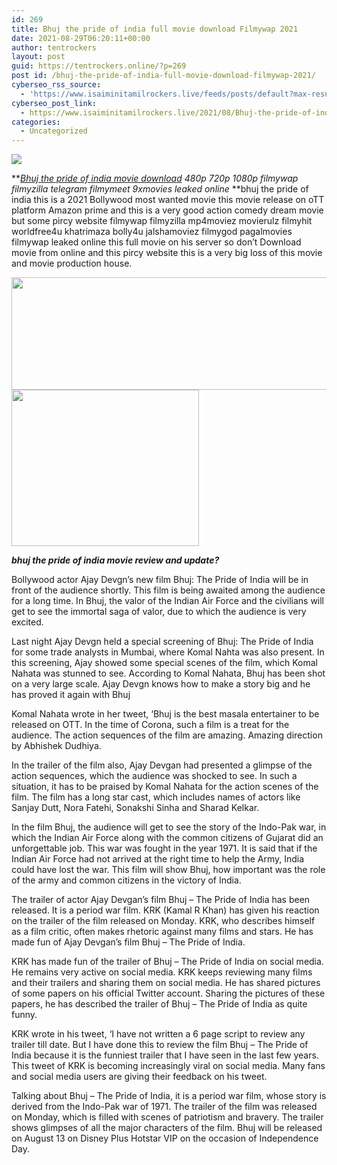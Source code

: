 ```yaml
---
id: 269
title: Bhuj the pride of india full movie download Filmywap 2021
date: 2021-08-29T06:20:11+00:00
author: tentrockers
layout: post
guid: https://tentrockers.online/?p=269
post id: /bhuj-the-pride-of-india-full-movie-download-filmywap-2021/
cyberseo_rss_source:
  - 'https://www.isaiminitamilrockers.live/feeds/posts/default?max-results=150&start-index=1'
cyberseo_post_link:
  - https://www.isaiminitamilrockers.live/2021/08/Bhuj-the-pride-of-india-full-movie-download-filmywap-2021.html
categories:
  - Uncategorized
---
```

<div class="media_block">
  <img src="https://1.bp.blogspot.com/-H9b2tMasXfg/YRZTBTGVemI/AAAAAAAABIA/hgr-J2BoWmMtHyDl4Ey7uxH80X5taHtYQCLcBGAsYHQ/s72-w509-h180-c/bhuj-1628757158.jpg" class="media_thumbnail" />
</div>

<meta content="Bhuj the pride of india movie download 480p 720p 1080p filmywap filmyzilla telegram filmymeet 9xmovies leaked online&nbsp; bhuj the pride of ind..." name="twitter:description" />

  


<center>
</center>

**_[Bhuj the pride of india movie download](https://www.tamilrockerz.online/bhuj-the-pride-of-india-full-movie-download-tamilrockers/) 480p 720p 1080p filmywap filmyzilla telegram filmymeet 9xmovies leaked online&nbsp;_**bhuj the pride of india this is a 2021 Bollywood most wanted movie this movie release on oTT platform Amazon prime and this is a very good action comedy dream movie but some pircy website filmywap filmyzilla mp4moviez movierulz filmyhit worldfree4u khatrimaza bolly4u jalshamoviez filmygod pagalmovies filmywap leaked online this full movie on his server so don’t Download movie from online and this pircy website this is a very big loss of this movie and movie production house.

<div class="separator">
  <a href="https://1.bp.blogspot.com/-H9b2tMasXfg/YRZTBTGVemI/AAAAAAAABIA/hgr-J2BoWmMtHyDl4Ey7uxH80X5taHtYQCLcBGAsYHQ/s1200/bhuj-1628757158.jpg" imageanchor="1"><img loading="lazy" border="0" data-original-height="675" data-original-width="1200" height="180" src="https://1.bp.blogspot.com/-H9b2tMasXfg/YRZTBTGVemI/AAAAAAAABIA/hgr-J2BoWmMtHyDl4Ey7uxH80X5taHtYQCLcBGAsYHQ/w509-h180/bhuj-1628757158.jpg" width="509" /></a>
</div>



<div class="separator">
  <a href="https://www.tamilrockerz.online/bhuj-the-pride-of-india-full-movie-download-tamilrockers/" imageanchor="1"><img loading="lazy" border="0" data-original-height="250" data-original-width="300" height="250" src="https://1.bp.blogspot.com/-nfbzYVobUik/YMlpOerzdgI/AAAAAAAAA3Y/aAupsOUs_WMY6Lv7R1OtZhI6OqaRh-YAwCPcBGAYYCw/s0/e854879156f0849f3d27a89db88ed039.png" width="300" /></a>
</div>

**_bhuj the pride of india movie review and update?_**

Bollywood actor Ajay Devgn’s new film Bhuj: The Pride of India will be in front of the audience shortly. This film is being awaited among the audience for a long time. In Bhuj, the valor of the Indian Air Force and the civilians will get to see the immortal saga of valor, due to which the audience is very excited.

Last night Ajay Devgn held a special screening of Bhuj: The Pride of India for some trade analysts in Mumbai, where Komal Nahta was also present. In this screening, Ajay showed some special scenes of the film, which Komal Nahata was stunned to see. According to Komal Nahata, Bhuj has been shot on a very large scale. Ajay Devgn knows how to make a story big and he has proved it again with Bhuj

Komal Nahata wrote in her tweet, ‘Bhuj is the best masala entertainer to be released on OTT. In the time of Corona, such a film is a treat for the audience. The action sequences of the film are amazing. Amazing direction by Abhishek Dudhiya.

In the trailer of the film also, Ajay Devgan had presented a glimpse of the action sequences, which the audience was shocked to see. In such a situation, it has to be praised by Komal Nahata for the action scenes of the film. The film has a long star cast, which includes names of actors like Sanjay Dutt, Nora Fatehi, Sonakshi Sinha and Sharad Kelkar.

In the film Bhuj, the audience will get to see the story of the Indo-Pak war, in which the Indian Air Force along with the common citizens of Gujarat did an unforgettable job. This war was fought in the year 1971. It is said that if the Indian Air Force had not arrived at the right time to help the Army, India could have lost the war. This film will show Bhuj, how important was the role of the army and common citizens in the victory of India.

The trailer of actor Ajay Devgan’s film Bhuj – The Pride of India has been released. It is a period war film. KRK (Kamal R Khan) has given his reaction on the trailer of the film released on Monday. KRK, who describes himself as a film critic, often makes rhetoric against many films and stars. He has made fun of Ajay Devgan’s film Bhuj – The Pride of India.

KRK has made fun of the trailer of Bhuj – The Pride of India on social media. He remains very active on social media. KRK keeps reviewing many films and their trailers and sharing them on social media. He has shared pictures of some papers on his official Twitter account. Sharing the pictures of these papers, he has described the trailer of Bhuj – The Pride of India as quite funny.

KRK wrote in his tweet, ‘I have not written a 6 page script to review any trailer till date. But I have done this to review the film Bhuj – The Pride of India because it is the funniest trailer that I have seen in the last few years. This tweet of KRK is becoming increasingly viral on social media. Many fans and social media users are giving their feedback on his tweet.

Talking about Bhuj – The Pride of India, it is a period war film, whose story is derived from the Indo-Pak war of 1971. The trailer of the film was released on Monday, which is filled with scenes of patriotism and bravery. The trailer shows glimpses of all the major characters of the film. Bhuj will be released on August 13 on Disney Plus Hotstar VIP on the occasion of Independence Day.

<center>
</center>